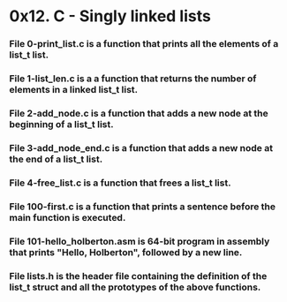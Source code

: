 # 0x12. C - Singly linked lists


### File 0-print_list.c is a function that prints all the elements of a list_t list.
### File 1-list_len.c is a a function that returns the number of elements in a linked list_t list.
### File 2-add_node.c is a function that adds a new node at the beginning of a list_t list.
### File 3-add_node_end.c is a function that adds a new node at the end of a list_t list.
### File 4-free_list.c is a function that frees a list_t list.
### File 100-first.c is a function that prints a sentence before the main function is executed.
### File 101-hello_holberton.asm is 64-bit program in assembly that prints "Hello, Holberton", followed by a new line.
### File lists.h is the header file containing the definition of the list_t struct and all the prototypes of the above functions.
